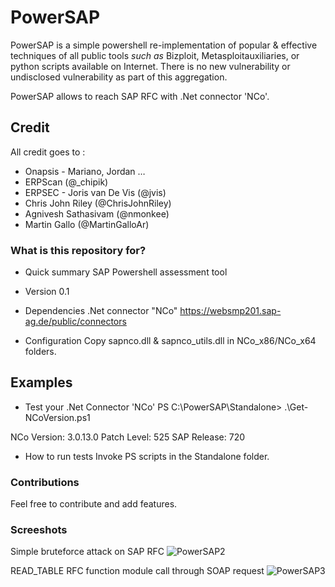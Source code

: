 # PowerSAP 
PowerSAP is a simple powershell re-implementation of popular & effective
techniques of all public tools *such as* Bizploit, Metasploitauxiliaries, or 
python scripts available on Internet. There is no new vulnerability or 
undisclosed vulnerability as part of this aggregation.

PowerSAP allows to reach SAP RFC with .Net connector 'NCo'.

## Credit
All credit goes to :

* Onapsis  - Mariano, Jordan …
* ERPScan (@_chipik)
* ERPSEC - Joris van De Vis (@jvis)
* Chris John Riley  (@ChrisJohnRiley)
* Agnivesh Sathasivam (@nmonkee)
* Martin Gallo (@MartinGalloAr)

### What is this repository for? 

* Quick summary
SAP Powershell assessment tool 

* Version 
0.1

* Dependencies
.Net connector "NCo"
https://websmp201.sap-ag.de/public/connectors

* Configuration
Copy sapnco.dll & sapnco_utils.dll in NCo_x86/NCo_x64 folders. 

## Examples

* Test your .Net Connector 'NCo' 
PS C:\PowerSAP\Standalone> .\Get-NCoVersion.ps1

NCo Version: 3.0.13.0
Patch Level: 525
SAP Release: 720

* How to run tests
Invoke PS scripts in the Standalone folder.

### Contributions
Feel free to contribute and add features.

### Screeshots
Simple bruteforce attack on SAP RFC
![PowerSAP2](https://bitbucket.org/Sn0rkY/powersap/downloads/RFC-BF.png)

READ_TABLE RFC function module call through SOAP request
![PowerSAP3](https://bitbucket.org/Sn0rkY/powersap/downloads/SOAP-read-TABLE.png)

